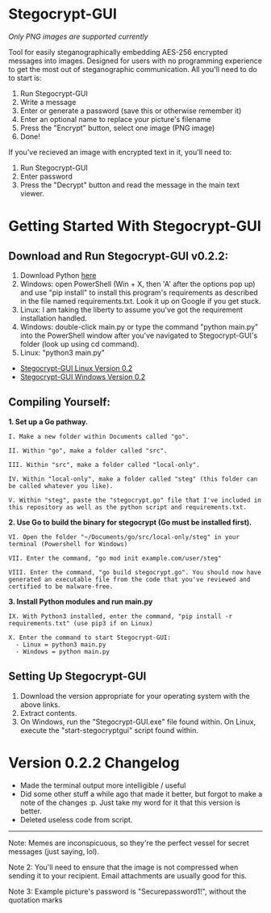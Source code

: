 # Stegocrypt-GUI
*Only PNG images are supported currently*

Tool for easily steganographically embedding AES-256 encrypted messages into images. Designed for users with no programming experience to get the most out of steganographic communication. All you'll need to do to start is:

1. Run Stegocrypt-GUI
2. Write a message
3. Enter or generate a password (save this or otherwise remember it)
4. Enter an optional name to replace your picture's filename
5. Press the "Encrypt" button, select one image (PNG image)
6. Done!

If you've recieved an image with encrypted text in it, you'll need to:

1. Run Stegocrypt-GUI
2. Enter password
3. Press the "Decrypt" button and read the message in the main text viewer.

# Getting Started With Stegocrypt-GUI

## Download and Run Stegocrypt-GUI v0.2.2:

1. Download Python [here](https://www.python.org/downloads/)
2. Windows: open PowerShell (Win + X, then 'A' after the options pop up) and use "pip install" to install this program's requirements as described in the file named requirements.txt. Look it up on Google if you get stuck.
3. Linux: I am taking the liberty to assume you've got the requirement installation handled.
4.  Windows: double-click main.py or type the command "python main.py" into the PowerShell window after you've navigated to Stegocrypt-GUI's folder (look up using cd command).
5.  Linux: "python3 main.py" 


- [Stegocrypt-GUI Linux Version 0.2]()
- [Stegocrypt-GUI Windows Version 0.2]()

## Compiling Yourself:

**1. Set up a Go pathway.**

    I. Make a new folder within Documents called "go".
  
    II. Within "go", make a folder called "src".
  
    III. Within "src", make a folder called "local-only".
  
    IV. Within "local-only", make a folder called "steg" (this folder can be called whatever you like).
  
    V. Within "steg", paste the "stegocrypt.go" file that I've included in this repository as well as the python script and requirements.txt.
  
**2. Use Go to build the binary for stegocrypt (Go must be installed first).**

    VI. Open the folder "~/Documents/go/src/local-only/steg" in your terminal (Powershell for Windows)
  
    VII. Enter the command, "go mod init example.com/user/steg"
  
    VIII. Enter the command, "go build stegocrypt.go". You should now have generated an executable file from the code that you've reviewed and certified to be malware-free.
    
**3. Install Python modules and run main.py**
  
    IX. With Python3 installed, enter the command, "pip install -r requirements.txt" (use pip3 if on Linux)
  
    X. Enter the command to start Stegocrypt-GUI:
      - Linux = python3 main.py
      - Windows = python main.py

## Setting Up Stegocrypt-GUI

1. Download the version appropriate for your operating system with the above links.
2. Extract contents.
3. On Windows, run the "Stegocrypt-GUI.exe" file found within. On Linux, execute the "start-stegocryptgui" script found within.

# Version 0.2.2 Changelog

- Made the terminal output more intelligible / useful
- Did some other stuff a while ago that made it better, but forgot to make a note of the changes :p. Just take my word for it that this version is better.
- Deleted useless code from script.


-------------------------

Note: Memes are inconspicuous, so they're the perfect vessel for secret messages (just saying, lol).

Note 2: You'll need to ensure that the image is not compressed when sending it to your recipient. Email attachments are usually good for this.

Note 3: Example picture's password is "Securepassword1!", without the quotation marks

